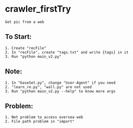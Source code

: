# crawler_firstTry
    Get pic from a web

## To Start:
    1. Create "recFile"
    2. In "recFile", create "tags.txt" and write {tags} in it
    3. Run "python main_v2.py"

## Note:
    1. In "baseSet.py", change "User-Agent" if you need
    2. "learn_re.py", "wall.py" are not used
    3. Run "python main_v2.py --help" to know more args

## Problem:
    1. Net problem to access oversea web
    2. File path problem in "import"
    
